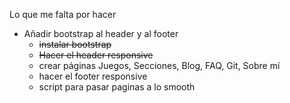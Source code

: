 Lo que me falta por hacer

* Añadir bootstrap al header y al footer
    * ~~instalar bootstrap~~
    * ~~Hacer el header responsive~~
    * crear páginas Juegos, Secciones, Blog, FAQ, Git, Sobre mí
    * hacer el footer responsive
    * script para pasar paginas a lo smooth 


